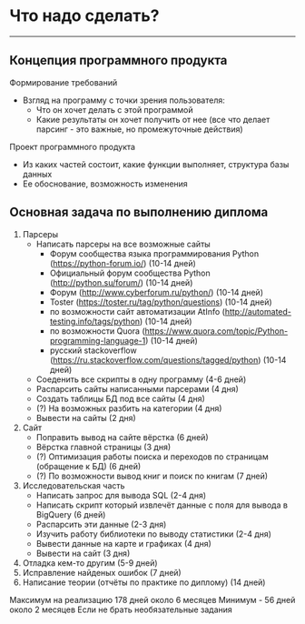 
# Что надо сделать?
---

## Концепция программного продукта

Формирование требований
* Взгляд на программу с точки зрения пользователя:
   - Что он хочет делать с этой программой
   - Какие результаты он хочет получить от нее (все что делает парсинг - это важные, но промежуточные действия)

Проект программного продукта
- Из каких частей состоит, какие функции выполняет, структура базы данных
- Ее обоснование, возможность изменения

## Основная задача по выполнению диплома

1. Парсеры 
   - Написать парсеры на все возможные сайты
      * Форум сообщества языка программирования Python (https://python-forum.io/) (10-14 дней)
      * Официальный форум сообщества Python (http://python.su/forum/)             (10-14 дней)
      * Форум (http://www.cyberforum.ru/python/)                                  (10-14 дней)
      * Toster (https://toster.ru/tag/python/questions)                           (10-14 дней)
      * по возможности сайт автоматизации AtInfo (http://automated-testing.info/tags/python)  (10-14 дней)
      * по возможности Quora (https://www.quora.com/topic/Python-programming-language-1)      (10-14 дней)
      * русский stackoverflow (https://ru.stackoverflow.com/questions/tagged/python)          (10-14 дней)
   - Соеденить все скрипты в одну программу    (4-6 дней)
   - Распарсить сайты написанными парсерами    (4 дня)
   - Создать таблицы БД под все сайты          (4 дня)
   - (?) На возможных разбить на категории         (4 дня)
   - Вывести на сайты                          (2 дня)
2. Сайт
   - Поправить вывод на сайте вёрстка          (6 дней)
   - Вёрстка главной страницы                  (3 дня)
   - (?) Оптимизация работы поиска и переходов по страницам (обращение к БД)   (6 дней)
   - (?) По возможности вывод книг и поиск по книгам                           (7 дней)
3. Исследовательская часть
   - Написать запрос для вывода SQL            (2-4 дня)
   - Написать скрипт который извлечёт данные с поля для вывода в BigQuery  (6 дней)
   - Распарсить эти данные                     (2-3 дня)
   - Изучить работу библиотеки по выводу статистики    (2-4 дня)
   - Вывести данные на карте и графиках        (4 дня)
   - Вывести на сайт                           (3 дня)
4. Отладка кем-то другим (5-9 дней)
5. Исправление найденых ошибок (7 дней)
6. Написание теории (отчёты по практике по диплому) (14 дней)

Максимум на реализацию 178 дней около 6 месяцев
Минимум - 56 дней около 2 месяцев Если не брать необязательные задания
